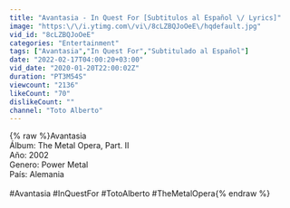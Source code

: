 ```yaml
---
title: "Avantasia - In Quest For [Subtitulos al Español \/ Lyrics]"
image: "https:\/\/i.ytimg.com\/vi\/8cLZBQJoOeE\/hqdefault.jpg"
vid_id: "8cLZBQJoOeE"
categories: "Entertainment"
tags: ["Avantasia","In Quest For","Subtitulado al Español"]
date: "2022-02-17T04:00:20+03:00"
vid_date: "2020-01-20T22:00:02Z"
duration: "PT3M54S"
viewcount: "2136"
likeCount: "70"
dislikeCount: ""
channel: "Toto Alberto"
---
```

{% raw %}Avantasia<br />Álbum: The Metal Opera, Part. II<br />Año: 2002<br />Genero: Power Metal<br />País: Alemania<br /><br />#Avantasia #InQuestFor #TotoAlberto #TheMetalOpera{% endraw %}
